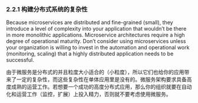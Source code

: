 ### 2.2.1 构建分布式系统的复杂性

Because microservices are distributed and fine-grained \(small\), they introduce a level of complexity into your application that wouldn’t be there in more monolithic applications. Microservice architectures require a high degree of operational maturity. Don’t consider using microservices unless your organization is willing to invest in the automation and operational work \(monitoring, scaling\) that a highly distributed application needs to be successful.

由于微服务是分布式的并且粒度大小适合的（小粒度），所以它们也给你的应用带来了一定的复杂性，而这些复杂性在单体应用里是没有的。微服务架构要求具备高度成熟的运营工作。若想要一个成功的高度分布式应用，那么你的组织就要在自动化和运营工作（监控，扩展）上投入精力，否则就不要考虑使用微服务。

